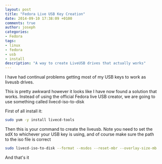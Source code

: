 ```yaml
---
layout: post
title: "Fedora Live USB Key Creation"
date: 2014-09-10 17:38:09 +0100
comments: true
author: joseph
categories: 
- Fedora
tags: 
- linux
- fedora
- usb
- install
description: "A way to create LiveUSB drives that actually works"
---
```

I have had continual problems getting most of my USB keys to work as liveusb drives.

This is pretty awkward however it looks like I have now found a solution that works. Instead of using the official Fedora live USB creator, we are going to use something called livecd-iso-to-disk

First of all install it:

``` bash
sudo yum -y install livecd-tools
```

Then this is your command to create the liveusb. Note you need to set the sdX to whichever your USB key is using, and of course make sure the path to the iso file is correct

```bash
sudo livecd-iso-to-disk --format --msdos --reset-mbr --overlay-size-mb 512 --home-size-mb 512 ~/Downloads/Fedora-Live-Desktop-x86_64-20-1.iso /dev/sdc
```

And that's it
